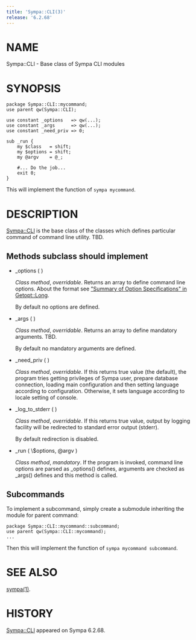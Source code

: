 ```yaml
---
title: 'Sympa::CLI(3)'
release: '6.2.68'
---
```


# NAME

Sympa::CLI - Base class of Sympa CLI modules

# SYNOPSIS

    package Sympa::CLI::mycommand;
    use parent qw(Sympa::CLI);
    
    use constant _options   => qw(...);
    use constant _args      => qw(...);
    use constant _need_priv => 0;
    
    sub _run {
        my $class   = shift;
        my $options = shift;
        my @argv    = @_;
    
        #... Do the job...
        exit 0;
    }

This will implement the function of `sympa mycommand`.

# DESCRIPTION

[Sympa::CLI](./Sympa-CLI.3.md) is the base class of the classes which defines particular
command of command line utility.
TBD.

## Methods subclass should implement

- \_options ( )

    _Class method_, _overridable_.
    Returns an array to define command line options.
    About the format see ["Summary of Option Specifications" in Getopt::Long](https://metacpan.org/pod/Getopt%3A%3ALong#Summary-of-Option-Specifications).

    By default no options are defined.

- \_args ( )

    _Class method_, _overridable_.
    Returns an array to define mandatory arguments.
    TBD.

    By default no mandatory arguments are defined.

- \_need\_priv ( )

    _Class method_, _overridable_.
    If this returns true value (the default), the program tries getting privileges
    of Sympa user, prepare database connection, loading main configuration
    and then setting language according to configuration.
    Otherwise, it sets language according to locale setting of console.

- \_log\_to\_stderr ( )

    _Class method_, _overridable_.
    If this returns true value, output by logging facility will be redirected
    to standard error output (stderr).

    By default redirection is disabled.

- \_run ( \\$options, @argv )

    _Class method_, _mandatory_.
    If the program is invoked, command line options are parsed as \_options()
    defines, arguments are checked as \_args() defines and this method is called.

## Subcommands

To implement a subcommand, simply create a submodule inheriting the module
for parent command:

    package Sympa::CLI::mycommand::subcommand;
    use parent qw(Sympa::CLI::mycommand);
    ...

Then this will implement the function of `sympa mycommand subcommand`.

# SEE ALSO

[sympa(1)](./sympa.1.md).

# HISTORY

[Sympa::CLI](./Sympa-CLI.3.md) appeared on Sympa 6.2.68.

